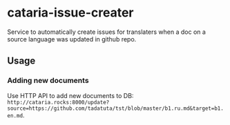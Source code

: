 # cataria-issue-creater

Service to automatically create issues for translaters when a doc on a source language was updated in github repo.

## Usage

### Adding new documents

Use HTTP API to add new documents to DB: `http://cataria.rocks:8000/update?source=https://github.com/tadatuta/tst/blob/master/b1.ru.md&target=b1.en.md`.
